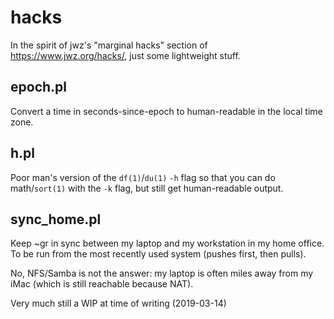# hacks
In the spirit of jwz's "marginal hacks" section of
https://www.jwz.org/hacks/, just some lightweight stuff.

## epoch.pl
Convert a time in seconds-since-epoch to human-readable in the
local time zone.

## h.pl
Poor man's version of the `df(1)`/`du(1)` `-h` flag so that you can do
math/`sort(1)` with the `-k` flag, but still get human-readable
output.

## sync_home.pl
Keep ~gr in sync between my laptop and my workstation in my home
office. To be run from the most recently used system (pushes
first, then pulls).

No, NFS/Samba is not the answer: my laptop is often miles away
from my iMac (which is still reachable because NAT).

Very much still a WIP at time of writing (2019-03-14)
